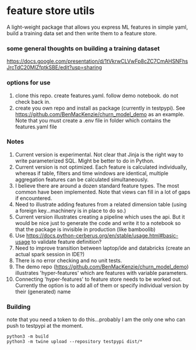 # feature store utils

A light-weight package that allows you express ML features in simple yaml, build a training data set and then write them to a feature store. 


### some general thoughts on building a training dataset
https://docs.google.com/presentation/d/1tVkrwCLVwFp8cZC7CmAHSNFhsJrcTdC20MlZfptkSBE/edit?usp=sharing


### options for use

1. clone this repo.  create features.yaml.  follow demo notebook. do not check back in.
2. create you own repo and install as package (currently in testpypi).  See https://github.com/BenMacKenzie/churn_model_demo as an example.  Note that you must create a .env file in folder which contains the features.yaml file 



### Notes

1. Current version is experimental.  Not clear that Jinja is the right way to write parameterized SQL. Might be better to do in Python.
2. Current version is not optimized. Each feature is calculated individually, whereas if table, filters and time windows are identical, multiple aggregation features can be calculated simultaneously. 
3. I believe there are around a dozen standard feature types.  The most common have been implemented.  Note that views can fill in a lot of gaps if encountered.
4. Need to illustrate adding features from a related dimension table (using a foreign key...machinery is in place to do so.)
5. Current version illustrates creating a pipeline which uses the api.  But it would be nice just to generate the code and write it to a notebook so that the package is invisible in production (like bamboolib) 
6. Use https://docs.python-cerberus.org/en/stable/usage.html#basic-usage to validate feature definition?
7. Need to improve transition between laptop/ide and databricks (create an actual spark session in IDE?)
8. There is no error checking and no unit tests.
9. The demo repo (https://github.com/BenMacKenzie/churn_model_demo) illustrates 'hyper-features' which are features with variable parameters. 
10. Connecting 'hyper-features' to feature store needs to be worked out.  Currently the option is to add all of them or specify individual version by their (generated) name


### Building

note that you need a token to do this...probably I am the only one who can push to testpypi at the moment.

```
python3 -m build  
python3 -m twine upload --repository testpypi dist/*

```

 
